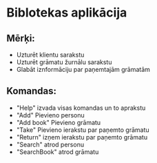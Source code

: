 # Biblotekas aplikācija


## Mērķi:
- Uzturēt klientu sarakstu
- Uzturēt grāmatu žurnālu sarakstu
- Glabāt iznformāciju par paņemtajām grāmatām

## Komandas:
- "Help" izvada visas komandas un to aprakstu
- "Add" Pievieno personu
- "Add book" Pievieno grāmatu
- "Take" Pievieno ierakstu par paņemto grāmatu
- "Return" izņem ierakstu par paņemto grāmatu 
- "Search" atrod personu
- "SearchBook" atrod grāmatu 